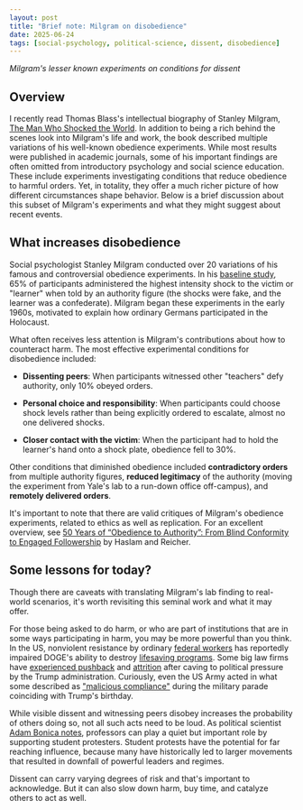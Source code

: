```yaml
---
layout: post
title: "Brief note: Milgram on disobedience"
date: 2025-06-24
tags: [social-psychology, political-science, dissent, disobedience]
---
```


*Milgram's lesser known experiments on conditions for dissent*

## Overview
I recently read Thomas Blass's intellectual biography of Stanley Milgram, [The Man Who Shocked the World](https://bookshop.org/p/books/man-who-shocked-the-world-the-life-and-legacy-of-stanley-milgram-thomas-blass/16436795). In addition to being a rich behind the scenes look into Milgram's life and work, the book described multiple variations of his well-known obedience experiments. While most results were published in academic journals, some of his important findings are often omitted from introductory psychology and social science education. These include experiments investigating conditions that reduce obedience to harmful orders. Yet, in totality, they offer a much richer picture of how different circumstances shape behavior. Below is a brief discussion about this subset of Milgram's experiments and what they might suggest about recent events. 

## What increases disobedience 
Social psychologist Stanley Milgram conducted over 20 variations of his famous and controversial obedience experiments. In his [baseline study](https://web.mit.edu/curhan/www/docs/Articles/15341_Readings/Influence_Compliance/Milgrim_1963_Behavioral_study_of_obedience.pdf), 65% of participants administered the highest intensity shock to the victim or "learner" when told by an authority figure (the shocks were fake, and the learner was a confederate). Milgram began these experiments in the early 1960s, motivated to explain how ordinary Germans participated in the Holocaust. 

What often receives less attention is Milgram's contributions about how to counteract harm. The most effective experimental conditions for disobedience included:

* **Dissenting peers**: When participants witnessed other "teachers" defy authority, only 10% obeyed orders.

* **Personal choice and responsibility**: When participants could choose shock levels rather than being explicitly ordered to escalate, almost no one delivered shocks.

* **Closer contact with the victim**: When the participant had to hold the learner's hand onto a shock plate, obedience fell to 30%.

Other conditions that diminished obedience included **contradictory orders** from multiple authority figures, **reduced legitimacy** of the authority (moving the experiment from Yale's lab to a run-down office off-campus), and **remotely delivered orders**.

It's important to note that there are valid critiques of Milgram's obedience experiments, related to ethics as well as replication. For an excellent overview, see [50 Years of “Obedience to Authority”: From Blind Conformity to Engaged Followership](https://www.annualreviews.org/content/journals/10.1146/annurev-lawsocsci-110316-113710) by Haslam and Reicher.

## Some lessons for today?

Though there are caveats with translating Milgram's lab finding to real-world scenarios, it's worth revisiting this seminal work and what it may offer. 

For those being asked to do harm, or who are part of institutions that are in some ways participating in harm, you may be more powerful than you think. In the US, nonviolent resistance by ordinary [federal workers](https://www.theguardian.com/us-news/2025/feb/26/altgov-elon-musk-doge-federal-workers) has reportedly impaired DOGE's ability to destroy [lifesaving programs](https://www.impactcounter.com/dashboard). Some big law firms have [experienced pushback](https://www.wsj.com/us-news/law/law-firms-trump-deals-clients-71b3616d) and [attrition](https://www.businessinsider.com/paul-weiss-partners-quit-deal-with-trump-karen-dunn-2025-5) after caving to political pressure by the Trump administration. Curiously, even the US Army acted in what some described as ["malicious compliance"](https://bsky.app/profile/jaylyall.bsky.social/post/3lrm4yc3ans2j) during the military parade coinciding with Trump's birthday.

While visible dissent and witnessing peers disobey increases the probability of others doing so, not all such acts need to be loud. As political scientist [Adam Bonica notes](https://data4democracy.substack.com/p/the-power-of-student-protests-in), professors can play a quiet but important role by supporting student protesters. Student protests have the potential for far reaching influence, because many have historically led to larger movements that resulted in downfall of powerful leaders and regimes.

Dissent can carry varying degrees of risk and that's important to acknowledge. But it can also slow down harm, buy time, and catalyze others to act as well.
